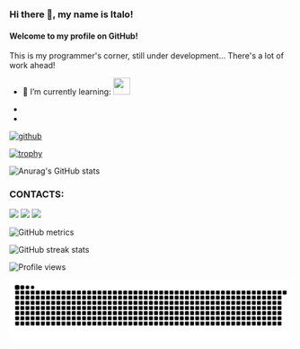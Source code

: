 
### Hi there 👋, my name is Italo!
#### Welcome to my profile on GitHub!

This is my programmer's corner, still under development...
There's a lot of work ahead!


- 🌱 I’m currently learning: <img src="https://cdn.jsdelivr.net/gh/devicons/devicon/icons/python/python-original-wordmark.svg" width="30" height="30"/>
-  
                            
- 


[<img src='https://cdn.jsdelivr.net/npm/simple-icons@3.0.1/icons/github.svg' alt='github' height='40'>](https://github.com/italomauricio1)  

[![trophy](https://github-profile-trophy.vercel.app/?username=italomauricio1)](https://github.com/ryo-ma/github-profile-trophy)


![Anurag's GitHub stats](https://github-readme-stats.vercel.app/api?username=italomauricio1&show_icons=true&theme=highcontrast)


### CONTACTS:
<div>
<a href="https://instagram.com/italomauricio1" target="_blank"><img src="https://img.shields.io/badge/-Instagram-%23E4405F?style=for-the-badge&logo=instagram&logoColor=white" target="_blank"></a>
<a href = "mailto:italomauricio98@gmail.com"><img src="https://img.shields.io/badge/Gmail-D14836?style=for-the-badge&logo=gmail&logoColor=white" target="_blank"></a>
<a href="https://www.linkedin.com/in/italo-mauricio-26b76b15a/?originalSubdomain=br" target="_blank"><img src="https://img.shields.io/badge/-LinkedIn-%230077B5?style=for-the-badge&logo=linkedin&logoColor=white" target="_blank"></a>   
</div>

![GitHub metrics](https://metrics.lecoq.io/italomauricio1)    

![GitHub streak stats](https://github-readme-streak-stats.herokuapp.com/?user=italomauricio1)  

![Profile views](https://gpvc.arturio.dev/italomauricio1)  






![Snake animation](https://github.com/italomauricio1/italomauricio1/blob/output/github-contribution-grid-snake.svg)

